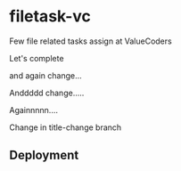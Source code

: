 # filetask-vc
Few file related tasks assign at ValueCoders

Let's complete

and again change...

Anddddd change.....

Againnnnn....

Change in title-change branch

## Deployment